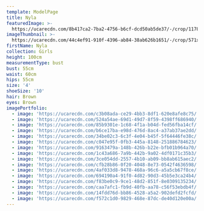 ```yaml
---
template: ModelPage
title: Nyla
featuredImage: >-
  https://ucarecdn.com/8b417ca2-7ba2-4756-b6cf-dcd50ab5de37/-/crop/1178x705/1,79/-/preview/
imageThumbnail: >-
  https://ucarecdn.com/44c4ef91-910f-4396-ab84-38ab626b1651/-/crop/571x698/254,0/-/preview/
firstName: Nyla
collection: Girls
height: 100cm
measurementType: bust
bust: 55cm
waist: 60cm
hips: 55cm
size: '4'
shoeSize: '10'
hair: Brown
eyes: Brown
imagePortfolio:
  - image: 'https://ucarecdn.com/c3b08ada-ce29-4bb3-8df1-620e8afe8c75/'
  - image: 'https://ucarecdn.com/524a54ae-69d1-49d7-8f59-4398ff686940/'
  - image: 'https://ucarecdn.com/85b9301e-1c68-4f1a-b04d-fed56fba14cf/'
  - image: 'https://ucarecdn.com/b6ce17ba-e98d-476d-8ac4-a37ab37ae2dd/'
  - image: 'https://ucarecdn.com/34be02c3-6c3f-4e04-b45f-5f64446fe38c/'
  - image: 'https://ucarecdn.com/c047e95f-0fb3-445a-8148-251886784623/'
  - image: 'https://ucarecdn.com/9163479a-148b-426b-b22e-bfb01b964a70/'
  - image: 'https://ucarecdn.com/1c43a686-7a9b-442b-9a02-4df0171c35b3/'
  - image: 'https://ucarecdn.com/3ce054dd-2557-4b10-ab09-bb8ab615aec2/'
  - image: 'https://ucarecdn.com/cfb28b86-0f20-4048-8e73-0542f4636598/'
  - image: 'https://ucarecdn.com/4af033d8-9478-468a-96c6-a5a5cb67f8ce/'
  - image: 'https://ucarecdn.com/694190a4-91f0-4d82-90d3-45b5e3ca24b4/'
  - image: 'https://ucarecdn.com/f83be0c9-9ce1-48d2-851f-8e0309135234/'
  - image: 'https://ucarecdn.com/caa7afc1-fb9d-40fb-aa78-c56f53ebdb4f/'
  - image: 'https://ucarecdn.com/14fdd76d-bb86-4528-a5a2-902defd2fcfd/'
  - image: 'https://ucarecdn.com/f572c1d0-9829-468e-87dc-de40d120e00a/'
---
```


